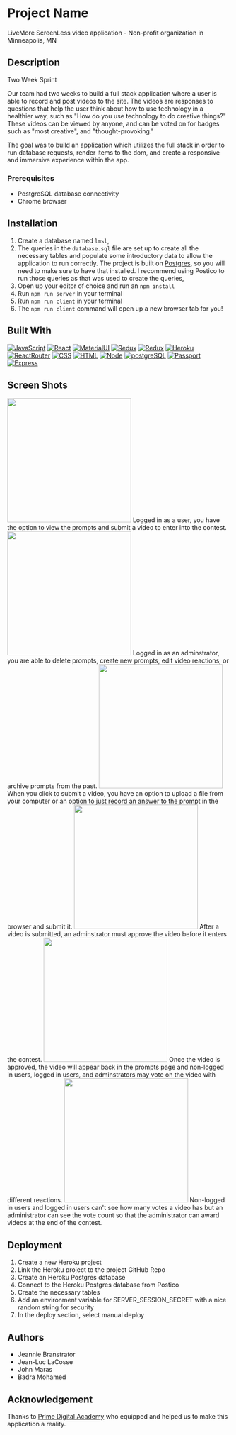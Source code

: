 # Project Name
LiveMore ScreenLess video application - Non-profit organization in Minneapolis, MN

## Description
Two Week Sprint

Our team had two weeks to build a full stack application where a user is able to record and post videos to the site. The videos are responses to questions that help the user think about how to use technology in a healthier way, such as "How do you use technology to do creative things?"
These videos can be viewed by anyone, and can be voted on for badges such as "most creative", and "thought-provoking."

The goal was to build an application which utilizes the full stack in order to run database requests, render items to the dom, and create a responsive and immersive experience within the app.

<!--
## Screen Shots
<span>
<img src="./documentation/images/Screen%20Shot%202022-07-11%20at%203.06.37%20PM.png" style="width: 20%;">
<img src="./documentation/images/Screen%20Shot%202022-07-11%20at%203.06.49%20PM.png" style="width: 20%;">
<img src="./documentation/images/Screen%20Shot%202022-07-11%20at%203.07.26%20PM.png" style="width: 20%;">
<img src="./documentation/images/Screen%20Shot%202022-07-11%20at%203.07.59%20PM.png" style="width: 20%;">
  </span>
  -->

### Prerequisites

- PostgreSQL database connectivity
- Chrome browser

## Installation

1. Create a database named `lmsl`,
2. The queries in the `database.sql` file are set up to create all the necessary tables and populate some introductory data to allow the application to run correctly. The project is built on [Postgres](https://www.postgresql.org/download/), so you will need to make sure to have that installed. I recommend using Postico to run those queries as that was used to create the queries, 
3. Open up your editor of choice and run an `npm install`
4. Run `npm run server` in your terminal
5. Run `npm run client` in your terminal
6. The `npm run client` command will open up a new browser tab for you!

<!--
## Usage

-->

## Built With
<p dir="auto"><a href="/https://github.com/jeanlacosse"><img
            src="https://camo.githubusercontent.com/9d07c04bdd98c662d5df9d4e1cc1de8446ffeaebca330feb161f1fb8e1188204/68747470733a2f2f696d672e736869656c64732e696f2f62616467652f4a6176615363726970742d4637444631453f7374796c653d666f722d7468652d6261646765266c6f676f3d6a617661736372697074266c6f676f436f6c6f723d626c61636b"
            alt="JavaScript"
            data-canonical-src="https://img.shields.io/badge/JavaScript-F7DF1E?style=for-the-badge&amp;logo=javascript&amp;logoColor=black"
            style="max-width: 100%;"></a>
    <a href="/https://github.com/jeanlacosse/"><img
            src="https://camo.githubusercontent.com/268ac512e333b69600eb9773a8f80b7a251f4d6149642a50a551d4798183d621/68747470733a2f2f696d672e736869656c64732e696f2f62616467652f52656163742d3230323332413f7374796c653d666f722d7468652d6261646765266c6f676f3d7265616374266c6f676f436f6c6f723d363144414642"
            alt="React"
            data-canonical-src="https://img.shields.io/badge/React-20232A?style=for-the-badge&amp;logo=react&amp;logoColor=61DAFB"
            style="max-width: 100%;"></a>
    <a href="/https://github.com/jeanlacosse/"><img
            src="https://camo.githubusercontent.com/2c2e3cab0541596a12e216df86e68fa554256f25826b55a068993a3edfbcd0e8/68747470733a2f2f696d672e736869656c64732e696f2f62616467652f4d6174657269616c2d2d55492d3030383143423f7374796c653d666f722d7468652d6261646765266c6f676f3d6d6174657269616c2d7569266c6f676f436f6c6f723d7768697465"
            alt="MaterialUI"
            data-canonical-src="https://img.shields.io/badge/Material--UI-0081CB?style=for-the-badge&amp;logo=material-ui&amp;logoColor=white"
            style="max-width: 100%;"></a>
    <a href="/https://github.com/jeanlacosse/"><img
            src="https://camo.githubusercontent.com/6908bc5919e46cd787b8e5117f092f5ed37da82e8bd602e6339060ea0fff722c/68747470733a2f2f696d672e736869656c64732e696f2f62616467652f52656475782d3539334438383f7374796c653d666f722d7468652d6261646765266c6f676f3d7265647578266c6f676f436f6c6f723d7768697465"
            alt="Redux"
            data-canonical-src="https://img.shields.io/badge/Redux-593D88?style=for-the-badge&amp;logo=redux&amp;logoColor=white"
            style="max-width: 100%;"></a>
    <a href="/https://github.com/jeanlacosse/"><img
            src="https://camo.githubusercontent.com/d7926b384d024ad06a498fe04ace5436b2df564b26bdd53d2980e5155a4a20ca/68747470733a2f2f696d672e736869656c64732e696f2f62616467652f52656475782d2d53616761732d3230323332413f7374796c653d666f722d7468652d6261646765266c6f676f3d726564757873616761266c6f676f436f6c6f723d363144414642"
            alt="Redux"
            data-canonical-src="https://img.shields.io/badge/Redux--Sagas-20232A?style=for-the-badge&amp;logo=reduxsaga&amp;logoColor=61DAFB"
            style="max-width: 100%;"></a>
    <a href="/https://github.com/jeanlacosse/"><img
            src="https://camo.githubusercontent.com/3bcc8da5c94cefdf2d976837d1be601f4d44d36b58d9590e36debe834a6e34de/68747470733a2f2f696d672e736869656c64732e696f2f62616467652f4865726f6b752d3433303039383f7374796c653d666f722d7468652d6261646765266c6f676f3d6865726f6b75266c6f676f436f6c6f723d7768697465"
            alt="Heroku"
            data-canonical-src="https://img.shields.io/badge/Heroku-430098?style=for-the-badge&amp;logo=heroku&amp;logoColor=white"
            style="max-width: 100%;"></a>
    <a href="/https://github.com/jeanlacosse/"><img
            src="https://camo.githubusercontent.com/4f9d20f3a284d2f6634282f61f82a62e99ee9906537dc9859decfdc9efbb51ec/68747470733a2f2f696d672e736869656c64732e696f2f62616467652f52656163745f526f757465722d4341343234353f7374796c653d666f722d7468652d6261646765266c6f676f3d72656163742d726f75746572266c6f676f436f6c6f723d7768697465"
            alt="ReactRouter"
            data-canonical-src="https://img.shields.io/badge/React_Router-CA4245?style=for-the-badge&amp;logo=react-router&amp;logoColor=white"
            style="max-width: 100%;"></a>
    <a href="/https://github.com/jeanlacosse/"><img
            src="https://camo.githubusercontent.com/e8ba07fa7cc79831afca90c574b74f1eefd0bf76af4e498cb0674330a1634e2a/68747470733a2f2f696d672e736869656c64732e696f2f62616467652f4353532d3233393132303f267374796c653d666f722d7468652d6261646765266c6f676f3d63737333266c6f676f436f6c6f723d7768697465"
            alt="CSS"
            data-canonical-src="https://img.shields.io/badge/CSS-239120?&amp;style=for-the-badge&amp;logo=css3&amp;logoColor=white"
            style="max-width: 100%;"></a>
    <a href="/https://github.com/jeanlacosse/"><img
            src="https://camo.githubusercontent.com/d63d473e728e20a286d22bb2226a7bf45a2b9ac6c72c59c0e61e9730bfe4168c/68747470733a2f2f696d672e736869656c64732e696f2f62616467652f48544d4c352d4533344632363f7374796c653d666f722d7468652d6261646765266c6f676f3d68746d6c35266c6f676f436f6c6f723d7768697465"
            alt="HTML"
            data-canonical-src="https://img.shields.io/badge/HTML5-E34F26?style=for-the-badge&amp;logo=html5&amp;logoColor=white"
            style="max-width: 100%;"></a>
    <a href="/https://github.com/jeanlacosse/"><img
            src="https://camo.githubusercontent.com/dfc69d704694f22168bea3d84584663777fa5301dcad5bbcb5459b336da8d554/68747470733a2f2f696d672e736869656c64732e696f2f62616467652f4e6f64652e6a732d3433383533443f7374796c653d666f722d7468652d6261646765266c6f676f3d6e6f64652e6a73266c6f676f436f6c6f723d7768697465"
            alt="Node"
            data-canonical-src="https://img.shields.io/badge/Node.js-43853D?style=for-the-badge&amp;logo=node.js&amp;logoColor=white"
            style="max-width: 100%;"></a>
    <a href="/https://github.com/jeanlacosse/"><img
            src="https://camo.githubusercontent.com/281c069a2703e948b536500b9fd808cb4fb2496b3b66741db4013a2c89e91986/68747470733a2f2f696d672e736869656c64732e696f2f62616467652f506f737467726553514c2d3331363139323f7374796c653d666f722d7468652d6261646765266c6f676f3d706f737467726573716c266c6f676f436f6c6f723d7768697465"
            alt="postgreSQL"
            data-canonical-src="https://img.shields.io/badge/PostgreSQL-316192?style=for-the-badge&amp;logo=postgresql&amp;logoColor=white"
            style="max-width: 100%;"></a>
    <a href="/https://github.com/jeanlacosse/"><img
            src="https://camo.githubusercontent.com/5e5b58b1aa31ee768e6776a4082db16b867a00eebadbf04a076868392da60bac/68747470733a2f2f696d672e736869656c64732e696f2f62616467652f50617373706f72742e6a732d3230323332413f7374796c653d666f722d7468652d6261646765"
            alt="Passport" data-canonical-src="https://img.shields.io/badge/Passport.js-20232A?style=for-the-badge"
            style="max-width: 100%;"></a>
    <a href="/https://github.com/jeanlacosse/"><img
            src="https://camo.githubusercontent.com/6f61ce982d7a61713d63c947148300012945bd4a4cafb8b9313e2426c5a1f273/68747470733a2f2f696d672e736869656c64732e696f2f62616467652f457870726573732e6a732d3430344435393f7374796c653d666f722d7468652d6261646765"
            alt="Express" data-canonical-src="https://img.shields.io/badge/Express.js-404D59?style=for-the-badge"
            style="max-width: 100%;"></a>
</p>

## Screen Shots

<img src="https://i.imgur.com/Tz8xwO5.png" height="280">
Logged in as a user, you have the option to view the prompts and submit a video to enter into the contest.


<img src="https://i.imgur.com/HtMpk2Y.png" height="280">
Logged in as an adminstrator, you are able to delete prompts, create new prompts, edit video reactions, or archive prompts from the past. 


<img src="https://i.imgur.com/cE4xcAG.png" height="280">
When you click to submit a video, you have an option to upload a file from your computer or an option to just record an answer to the prompt in the browser and submit it. 


<img src="https://i.imgur.com/MZ3e182.png" height="280">
After a video is submitted, an adminstrator must approve the video before it enters the contest. 


<img src="https://i.imgur.com/tJH7jDH.png" height="280">
Once the video is approved, the video will appear back in the prompts page and non-logged in users, logged in users, and adminstrators may vote on the video with different reactions. 


<img src="https://i.imgur.com/9gWwmjZ.png" height="280">
Non-logged in users and logged in users can't see how many votes a video has but an administrator can see the vote count so that the administrator can award videos at the end of the contest. 

## Deployment
1. Create a new Heroku project
2. Link the Heroku project to the project GitHub Repo
3. Create an Heroku Postgres database
4. Connect to the Heroku Postgres database from Postico
5. Create the necessary tables
6. Add an environment variable for SERVER_SESSION_SECRET with a nice random string for security
7. In the deploy section, select manual deploy

## Authors
- Jeannie Branstrator
- Jean-Luc LaCosse
- John Maras
- Badra Mohamed
 


## Acknowledgement
Thanks to [Prime Digital Academy](www.primeacademy.io) who equipped and helped us to make this application a reality.

